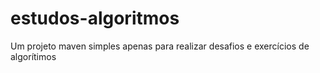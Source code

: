 # estudos-algoritmos
Um projeto maven simples apenas para realizar desafios e exercícios de algorítimos
